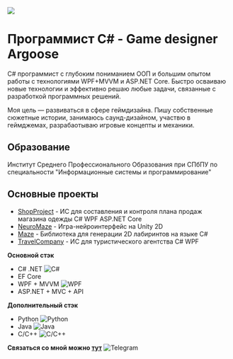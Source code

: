 ![](https://github.com/LuisanArgoose/LuisanAroose/blob/main/ArgooseLogo.png)
# Программист C# - Game designer Argoose

C# программист с глубоким пониманием ООП и большим опытом работы с технологиями WPF+MVVM и ASP.NET Core. Быстро осваиваю новые технологии и эффективно решаю любые задачи, связанные с разработкой программных решений.

Моя цель — развиваться в сфере геймдизайна. Пишу собственные сюжетные истории, занимаюсь саунд-дизайном, участвю в геймджемах, разрабаотываю игровые концепты и механики.

## Образование

Институт Среднего Профессионального Образования при СПбПУ по специальности "Информационные системы и программирование"

## Основные проекты
  - [ShopProject](https://github.com/LuisanArgoose/ShopProject) - ИС для составления и контроля плана продаж магазина одежды C# WPF ASP.NET Core
  - [NeuroMaze](https://github.com/LuisanArgoose/NeuroMaze) - Игра-нейроинтерфейс на Unity 2D
  - [Maze](https://github.com/LuisanArgoose/Maze) - Библиотека для генерации 2D лабиринтов на языке C#
  - [TravelCompany](https://github.com/LuisanArgoose/TravelCompany) - ИС для туристического агентства C# WPF 

**Основной стэк**
  - C# .NET ![C#](https://img.icons8.com/color/20/000000/c-sharp-logo.png)  
  - EF Core 
  - WPF + MVVM ![WPF](https://img.icons8.com/color/20/000000/windows-10.png)
  - ASP.NET + MVC + API  

**Дополнительный стэк**
  - Python ![Python](https://img.icons8.com/color/20/000000/python.png)
  - Java ![Java](https://img.icons8.com/color/20/000000/java-coffee-cup-logo.png)
  - C/C++ ![C/C++](https://img.icons8.com/color/20/000000/c-plus-plus-logo.png)

**Связаться со мной можно [тут](https://t.me/LuisanArgoose)** ![Telegram](https://img.icons8.com/color/24/000000/telegram-app.png)
